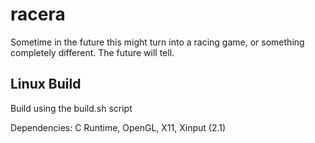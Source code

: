 # racera
Sometime in the future this might turn into a racing game, or something completely different. The future will tell.

## Linux Build
Build using the build.sh script

Dependencies:
C Runtime, OpenGL, X11, Xinput (2.1)

